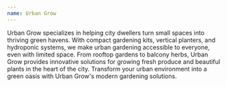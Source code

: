 ```yaml
---
name: Urban Grow
---
```


Urban Grow specializes in helping city dwellers turn small spaces into thriving green havens. With compact gardening kits, vertical planters, and hydroponic systems, we make urban gardening accessible to everyone, even with limited space. From rooftop gardens to balcony herbs, Urban Grow provides innovative solutions for growing fresh produce and beautiful plants in the heart of the city. Transform your urban environment into a green oasis with Urban Grow's modern gardening solutions.
